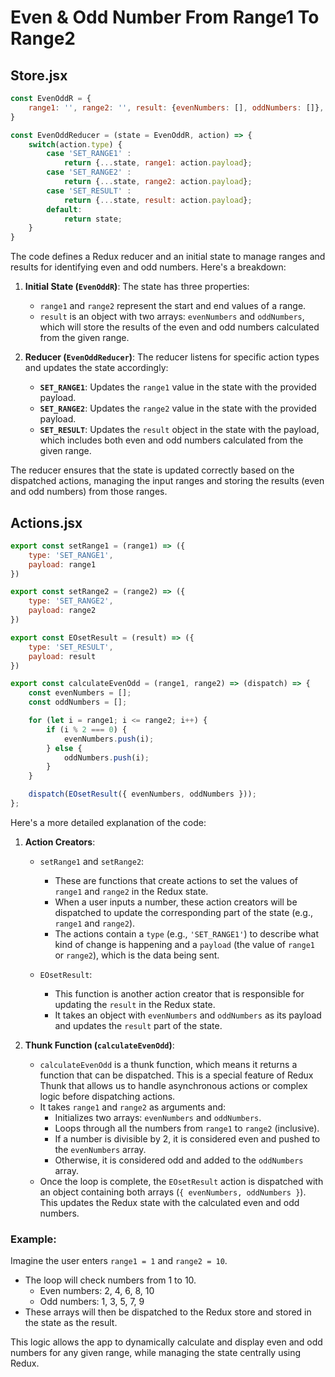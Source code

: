 # Even & Odd Number From Range1 To Range2

## Store.jsx

```JAVASCRIPT
const EvenOddR = {
    range1: '', range2: '', result: {evenNumbers: [], oddNumbers: []},
}

const EvenOddReducer = (state = EvenOddR, action) => {
    switch(action.type) {
        case 'SET_RANGE1' : 
            return {...state, range1: action.payload};
        case 'SET_RANGE2' : 
            return {...state, range2: action.payload};
        case 'SET_RESULT' : 
            return {...state, result: action.payload};
        default:
            return state;
    }
}
```

The code defines a Redux reducer and an initial state to manage ranges and results for identifying even and odd numbers. Here's a breakdown:

1. **Initial State (`EvenOddR`)**: The state has three properties:
   - `range1` and `range2` represent the start and end values of a range.
   - `result` is an object with two arrays: `evenNumbers` and `oddNumbers`, which will store the results of the even and odd numbers calculated from the given range.

2. **Reducer (`EvenOddReducer`)**: The reducer listens for specific action types and updates the state accordingly:
   - **`SET_RANGE1`**: Updates the `range1` value in the state with the provided payload.
   - **`SET_RANGE2`**: Updates the `range2` value in the state with the provided payload.
   - **`SET_RESULT`**: Updates the `result` object in the state with the payload, which includes both even and odd numbers calculated from the given range.

The reducer ensures that the state is updated correctly based on the dispatched actions, managing the input ranges and storing the results (even and odd numbers) from those ranges.

## Actions.jsx

```JAVASCRIPT
export const setRange1 = (range1) => ({
    type: 'SET_RANGE1',
    payload: range1
})

export const setRange2 = (range2) => ({
    type: 'SET_RANGE2',
    payload: range2
})

export const EOsetResult = (result) => ({
    type: 'SET_RESULT',
    payload: result
})

export const calculateEvenOdd = (range1, range2) => (dispatch) => {
    const evenNumbers = [];
    const oddNumbers = [];

    for (let i = range1; i <= range2; i++) {
        if (i % 2 === 0) {
            evenNumbers.push(i);
        } else {
            oddNumbers.push(i);
        }
    }

    dispatch(EOsetResult({ evenNumbers, oddNumbers }));
};
```

Here's a more detailed explanation of the code:

1. **Action Creators**:
   - `setRange1` and `setRange2`: 
     - These are functions that create actions to set the values of `range1` and `range2` in the Redux state. 
     - When a user inputs a number, these action creators will be dispatched to update the corresponding part of the state (e.g., `range1` and `range2`).
     - The actions contain a `type` (e.g., `'SET_RANGE1'`) to describe what kind of change is happening and a `payload` (the value of `range1` or `range2`), which is the data being sent.

   - `EOsetResult`: 
     - This function is another action creator that is responsible for updating the `result` in the Redux state. 
     - It takes an object with `evenNumbers` and `oddNumbers` as its payload and updates the `result` part of the state.

2. **Thunk Function (`calculateEvenOdd`)**:
   - `calculateEvenOdd` is a thunk function, which means it returns a function that can be dispatched. This is a special feature of Redux Thunk that allows us to handle asynchronous actions or complex logic before dispatching actions.
   - It takes `range1` and `range2` as arguments and:
     - Initializes two arrays: `evenNumbers` and `oddNumbers`.
     - Loops through all the numbers from `range1` to `range2` (inclusive).
     - If a number is divisible by 2, it is considered even and pushed to the `evenNumbers` array.
     - Otherwise, it is considered odd and added to the `oddNumbers` array.
   - Once the loop is complete, the `EOsetResult` action is dispatched with an object containing both arrays (`{ evenNumbers, oddNumbers }`). This updates the Redux state with the calculated even and odd numbers.

### Example:
Imagine the user enters `range1 = 1` and `range2 = 10`. 
- The loop will check numbers from 1 to 10.
  - Even numbers: 2, 4, 6, 8, 10
  - Odd numbers: 1, 3, 5, 7, 9
- These arrays will then be dispatched to the Redux store and stored in the state as the result.
  
This logic allows the app to dynamically calculate and display even and odd numbers for any given range, while managing the state centrally using Redux.